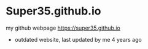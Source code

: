 # Super35.github.io
my github webpage https://super35.github.io


- outdated website, last updated by me 4 years ago
